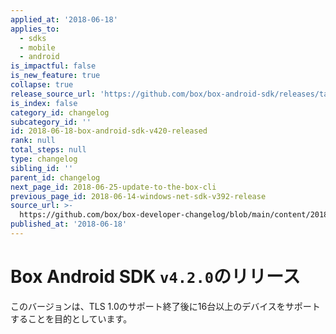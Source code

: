 ```yaml
---
applied_at: '2018-06-18'
applies_to:
  - sdks
  - mobile
  - android
is_impactful: false
is_new_feature: true
collapse: true
release_source_url: 'https://github.com/box/box-android-sdk/releases/tag/v4.2.0'
is_index: false
category_id: changelog
subcategory_id: ''
id: 2018-06-18-box-android-sdk-v420-released
rank: null
total_steps: null
type: changelog
sibling_id: ''
parent_id: changelog
next_page_id: 2018-06-25-update-to-the-box-cli
previous_page_id: 2018-06-14-windows-net-sdk-v392-release
source_url: >-
  https://github.com/box/box-developer-changelog/blob/main/content/2018/06-18-box-android-sdk-v420-released.md
published_at: '2018-06-18'
---
```

# Box Android SDK `v4.2.0`のリリース

このバージョンは、TLS 1.0のサポート終了後に16台以上のデバイスをサポートすることを目的としています。
